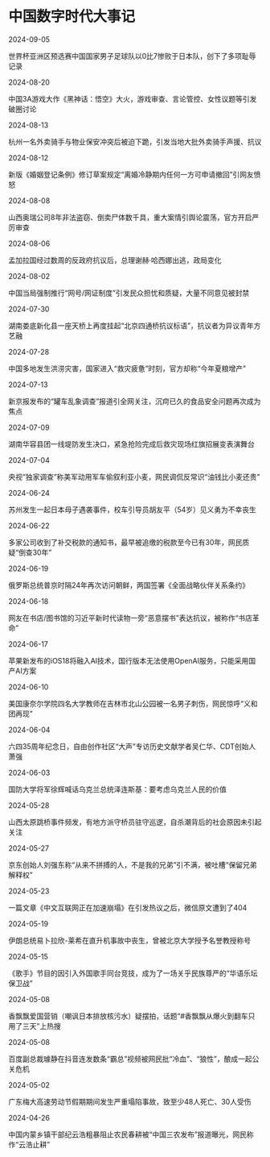 # 中国数字时代大事记

 2024-09-05

世界杯亚洲区预选赛中国国家男子足球队以0比7惨败于日本队，创下了多项耻辱记录



 2024-08-20

中国3A游戏大作《黑神话：悟空》大火，游戏审查、言论管控、女性议题等引发破圈讨论



 2024-08-13

杭州一名外卖骑手与物业保安冲突后被迫下跪，引发当地大批外卖骑手声援、抗议



 2024-08-12

新版《婚姻登记条例》修订草案规定“离婚冷静期内任何一方可申请撤回”引网友愤怒



 2024-08-08

山西奥瑞公司8年非法盗窃、倒卖尸体数千具，重大案情引舆论震荡，官方开启严厉审查



 2024-08-06

孟加拉国经过数周的反政府抗议后，总理谢赫·哈西娜出逃，政局变化



 2024-08-02

中国当局强制推行“网号/网证制度”引发民众担忧和质疑，大量不同意见被封禁



 2024-07-30

湖南娄底新化县一座天桥上再度挂起“北京四通桥抗议标语”，抗议者为异议青年方艺融



 2024-07-28

中国多地发生洪涝灾害，国家进入“救灾疲惫”时刻，官方却称“今年夏粮增产”



 2024-07-13

新京报发布的“罐车乱象调查”报道引全网关注，沉疴已久的食品安全问题再次成为焦点



 2024-07-09

湖南华容县团一线堤防发生决口，紧急抢险完成后救灾现场红旗招展变表演舞台



 2024-07-04

央视“独家调查”称美军动用军车偷叙利亚小麦，网民调侃反常识“油钱比小麦还贵”



 2024-06-24

苏州发生一起日本母子遇袭事件，校车引导员胡友平（54岁）见义勇为不幸丧生



 2024-06-22

多家公司收到了补交税款的通知书，最早被追缴的税款至今已有30年，网民质疑“倒查30年”



 2024-06-19

俄罗斯总统普京时隔24年再次访问朝鲜，两国签署《全面战略伙伴关系条约》



 2024-06-18

网友在书店/图书馆的习近平新时代读物一旁“恶意摆书”表达抗议，被称作“书店革命”



 2024-06-17

苹果新发布的iOS18将融入AI技术，国行版本无法使用OpenAI服务，只能采用国产AI方案



 2024-06-10

美国康奈尔学院四名大学教师在吉林市北山公园被一名男子刺伤，网民惊呼“义和团再现”



 2024-06-04

六四35周年纪念日，自由创作社区“大声”专访历史文献学者吴仁华、CDT创始人萧强



 2024-06-03

国防大学将军徐辉喊话乌克兰总统泽连斯基：要考虑乌克兰人民的价值



 2024-05-28

山西太原跳桥事件频发，有地方派守桥员驻守巡逻，自杀潮背后的社会原因未引起关注



 2024-05-27

京东创始人刘强东称“从来不拼搏的人，不是我的兄弟”引不满，被吐槽“保留兄弟解释权”



 2024-05-23

一篇文章《中文互联网正在加速崩塌》在引发热议之后，微信原文遭到了404



 2024-05-19

伊朗总统易卜拉欣-莱希在直升机事故中丧生，曾被北京大学授予名誉教授称号



 2024-05-15

《歌手》节目的因引入外国歌手同台竞技，成为了一场关乎民族尊严的“华语乐坛保卫战”



 2024-05-08

香飘飘爱国营销（嘲讽日本排放核污水）疑摆拍，话题“#香飘飘从爆火到翻车只用了三天”上热搜



 2024-05-08

百度副总裁璩静在抖音连发数条“霸总”视频被网民批“冷血”、“狼性”，酿成一起公关危机



 2024-05-02

广东梅大高速劳动节假期期间发生严重塌陷事故，致至少48人死亡、30人受伤



 2024-04-26

中国内蒙乡镇干部纪云浩粗暴阻止农民春耕被“中国三农发布”报道曝光，网民称作“云浩止耕”



